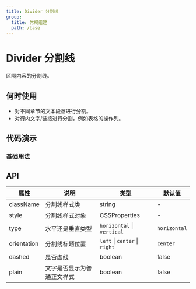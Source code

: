 ```yaml
---
title: Divider 分割线
group:
  title: 常规组建
  path: /base
---
```


# Divider 分割线

区隔内容的分割线。

## 何时使用
* 对不同章节的文本段落进行分割。
* 对行内文字/链接进行分割，例如表格的操作列。

## 代码演示
### 基础用法
<code src="./demo/basic.tsx"></code>

<code src="./demo/orientation.tsx"></code>

<code src="./demo/vertical.tsx"></code>

## API

| 属性     | 说明             | 类型                   | 默认值    |
| -------- | ---------------- | ---------------------- | --------- |
| className | 分割线样式类     | string                | -     |
| style  | 分割线样式对象 | CSSProperties        | -        |
| type     | 水平还是垂直类型     | `horizontal`  \| `vertical` | `horizontal` |
| orientation  | 分割线标题位置 | `left` \| `center` \| `right`  | `center `   |
| dashed  | 是否虚线 | boolean        | false        |
| plain | 文字是否显示为普通正文样式     | boolean                | false     |
